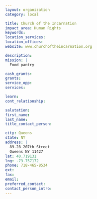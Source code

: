 ```yaml
---
layout: organization
category: local

title: Church of the Incarnation
impact_area: Human Rights
keywords: 
location_services: 
location_offices: 
website: www.churchoftheincarnation.org

description: 
mission: |
  Food pantry

cash_grants: 
grants: 
service_opp: 
services: 

learn: 
cont_relationship: 

salutation: 
first_name: 
last_name: 
title_contact_person: 

city: Queens
state: NY
address: |
  89-28 207th Street    
  Queens NY 11427
lat: 40.719131
lng: -73.757172
phone: 718-465-8534
ext: 
fax: 
email: 
preferred_contact: 
contact_person_intro: 
---
```

